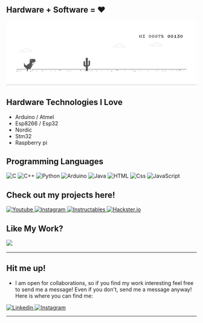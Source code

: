 ## Hardware + Software = :heart:

[![](https://github.com/Neutrino-1/Neutrino-1/blob/main/dino.gif)](#)

## Hardware Technologies I Love
* Arduino / Atmel
* Esp8266 / Esp32
* Nordic 
* Stm32
* Raspberry pi

## Programming Languages
<p>
  <img alt="C" src="https://img.shields.io/badge/-663399?logo=C&logoColor=white&style=for-the-badge" />
  <img alt="C++" src="https://img.shields.io/badge/C++-000000?logo=c++&logoColor=white&style=for-the-badge" />
  <img alt="Python" src="https://img.shields.io/badge/Python-239120?logo=python&logoColor=white&style=for-the-badge" />
  <img alt="Arduino" src="https://img.shields.io/badge/Arduino-00a2df?logo=arduino&logoColor=white&style=for-the-badge" />
   <img alt="Java" src="https://img.shields.io/badge/Java-DD0031?logo=Java&logoColor=white&style=for-the-badge" />
  <img alt="HTML" src="https://img.shields.io/badge/HTML-E34F26?logo=html5&logoColor=white&style=for-the-badge" />
  <img alt="Css" src="https://img.shields.io/badge/CSS-1572B6?logo=css3&logoColor=white&style=for-the-badge" />
   <img alt="JavaScript" src="https://img.shields.io/badge/JavaScript-F7DF1E?logo=javascript&logoColor=white&style=for-the-badge" />
</p>
 
## Check out my projects here!
<a href="https://www.youtube.com/Neutrino1">
  <img
    alt="Youtube"
    src="https://img.shields.io/badge/youtube-FF0000?logo=youtube&logoColor=white&style=for-the-badge"
  />
</a>
<a href="https://www.instagram.com/srinivasan2020/">
  <img
    alt="Instagram"
    src="https://img.shields.io/badge/Instagram-E4405F?logo=instagram&logoColor=white&style=for-the-badge"
  />
</a>
<a href="https://www.instructables.com/member/Neutrino-1/">
  <img
    alt="Instructables"
    src="https://img.shields.io/badge/Instructables-F7DF1E?logo=SimpleIconName&logoColor=white&style=for-the-badge"
  />
</a>
<a href="https://www.hackster.io/Neutrino-1">
  <img
    alt="Hackster.io"
    src="https://img.shields.io/badge/Hackster.io-1572B6?logo=SimpleIconName&logoColor=white&style=for-the-badge"
  />
</a>

## Like My Work?
<a href="https://www.buymeacoffee.com/Neutrino"><img src="https://img.buymeacoffee.com/button-api/?text=Buy me a coffee&emoji=&slug=Neutrino&button_colour=BD5FFF&font_colour=ffffff&font_family=Poppins&outline_colour=000000&coffee_colour=FFDD00"></a>

---

## Hit me up!
- I am open for collaborations, so if you find my work interesting feel free to send me a message! Even if you don't, send me a message anyway! Here is where you can find me:
<a href="https://www.linkedin.com/in/srinivasan-m-421179179/">
  <img
    alt="Linkedin"
    src="https://img.shields.io/badge/linkedin-0077B5?logo=linkedin&logoColor=white&style=for-the-badge"
  />
</a>
<a href="https://www.instagram.com/srinivasan2020/">
  <img
    alt="Instagram"
    src="https://img.shields.io/badge/Instagram-E4405F?logo=instagram&logoColor=white&style=for-the-badge"
  />
</a>

---
